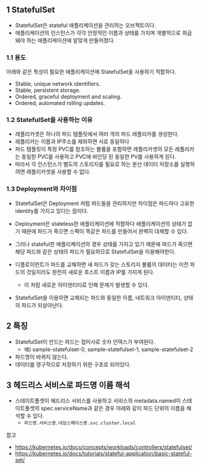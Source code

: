 ## 1 StatefulSet

- StatefulSet은 stateful 애플리케이션을 관리하는 오브젝트이다.
- 애플리케이션의 인스턴스가 각각 안정적인 이름과 상태를 가지며 개별적으로 취급돼야 하는 애플리케이션에 알맞게 만들어졌다.



### 1.1 용도

아래와 같은 특성이 필요한 애플리케이션에 StatefulSet을 사용하기 적합하다.
  
- Stable, unique network identifiers.
- Stable, persistent storage.
- Ordered, graceful deployment and scaling.
- Ordered, automated rolling updates.



### 1.2 StatefulSet을 사용하는 이유

- 레플리카셋은 하나의 파드 템플릿에서 여러 개의 파드 레플리카를 생성한다.
- 레플리카는 이름과 IP주소를 제외하면 서로 동일하다
- 파드 템플릿이 특정 PVC를 참조하는 볼륨을 포함하면 레플리카셋의 모든 레플리카는 동일한 PVC를 사용하고 PVC에 바인딩 된 동일한 PV를 사용하게 된다.
- 따라서 각 인스턴스가 별도의 스토리지를 필요로 하는 분산 데이터 저장소를 실행하려면 레플리카셋을 사용할 수 없다.



### 1.3 Deployment와 차이점 

- StatefulSet은 Deployment 처럼 파드들을 관리하지만 차이점은 파드마다 고유한 identity를 가지고 있다는 점이다.
- Deployment은 stateless한 애플리케이션에 적합하다 애플리케이션의 상태가 없기 때문에 파드가 죽으면 스펙이 똑같은 파드를 만들어서 완벽히 대체할 수 있다.
- 그러나 stateful한 애플리케이션의 경우 상태를 가지고 있기 때문에 파드가 죽으면 해당 파드와 같은 상태의 파드가 필요하므로 StatefulSet을 이용해야한다.
- 디플로이먼트가 파드를 교체하면 새 파드가 갖는 스토리지 볼륨의 데이터는 이전 파드의 것일지라도 완전히 새로운 호스트 이름과 IP를 가지게 된다.
  - 이 처럼 새로운 아이덴티티로 인해 문제가 발생할 수 있다.

- StatefulSet을 이용하면 교체되는 파드와 동일한 이름, 네트워크 아이덴티티, 상태의 파드가 되살아난다.



## 2 특징

- StatefulSet이 만드는 파드는 접미사로 숫자 인덱스가 부여된다.
  - 예) sample-statefulset-0, sample-statefulset-1, sample-statefulset-2
- 파드명이 바뀌지 않는다.
- 데이터를 영구적으로 저장하기 위한 구조로 되어있다.



## 3 헤드리스 서비스로 파드명 이름 해석

- 스테이트풀셋이 헤드리스 서비스를 사용하고 서비스의 metadata.named이 스테이트풀셋의 spec.serviceName과 같은 경우 아래와 같이 파드 단위의 이름을 해석할 수 있다.
  - `파드명.서비스명.네임스페이스명.svc.cluster.local`



참고

- https://kubernetes.io/docs/concepts/workloads/controllers/statefulset/
- https://kubernetes.io/docs/tutorials/stateful-application/basic-stateful-set/